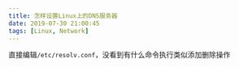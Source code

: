 ```yaml
---
title: 怎样设置Linux上的DNS服务器
date: 2019-07-30 21:00:45
tags: [Linux, Network]
---
```


直接编辑`/etc/resolv.conf`，没看到有什么命令执行类似添加删除操作
